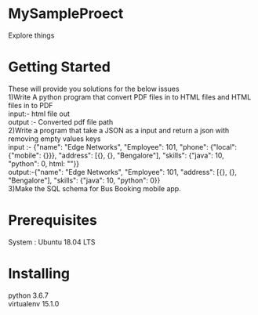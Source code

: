 # MySampleProect
Explore things
# Getting Started
These will provide you solutions for the below issues<br />
1)Write A python program that convert PDF files in to HTML files and HTML files in to PDF<br />
input:- html file out<br />
output :- Converted pdf file path<br />
2)Write a program that take a JSON as a input and return a json with removing empty values keys<br />
input :- {"name": "Edge Networks", "Employee": 101, "phone": {"local": {"mobile": {}}}, "address": [{}, {}, "Bengalore"], "skills": {"java": 10, "python": 0, html: ""}}<br />
output:-{"name": "Edge Networks", "Employee": 101,  "address": [{}, {}, "Bengalore"], "skills": {"java": 10, "python": 0}}<br />
3)Make the SQL schema for Bus Booking mobile app.<br />
# Prerequisites
System : Ubuntu 18.04 LTS

# Installing
python 3.6.7 <br  />
virtualenv 15.1.0<br>





